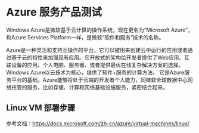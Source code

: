 # Azure 服务产品测试
Windows Azure是微软基于云计算的操作系统，现在更名为“Microsoft Azure”，和Azure Services Platform一样，是微软“软件和服务”技术的名称。<br>

Azure是一种灵活和支持互操作的平台，它可以被用来创建云中运行的应用或者通过基于云的特性来加强现有应用。它开放式的架构给开发者提供了Web应用、互联设备的应用、个人电脑、服务器、或者提供最优在线复杂解决方案的选择。Windows Azure以云技术为核心，提供了软件+服务的计算方法。 它是Azure服务平台的基础。Azure能够将处于云端的开发者个人能力，同微软全球数据中心网络托管的服务，比如存储、计算和网络基础设施服务，紧密结合起来。<br>

## Linux VM 部署步骤
参考文档：<a href="https://docs.microsoft.com/zh-cn/azure/virtual-machines/linux/">https://docs.microsoft.com/zh-cn/azure/virtual-machines/linux/</a>